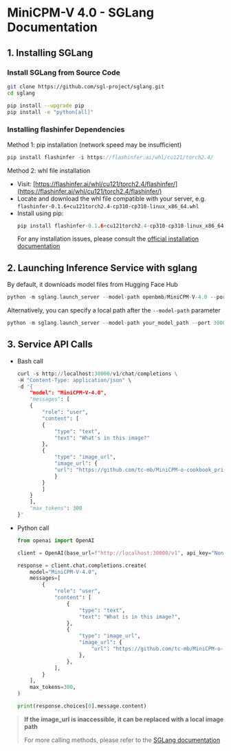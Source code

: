 # MiniCPM-V 4.0 - SGLang Documentation

## 1. Installing SGLang
### Install SGLang from Source Code
```bash
git clone https://github.com/sgl-project/sglang.git
cd sglang

pip install --upgrade pip
pip install -e "python[all]"
```

### Installing flashinfer Dependencies

Method 1: pip installation (network speed may be insufficient)
```cpp
pip install flashinfer -i https://flashinfer.ai/whl/cu121/torch2.4/
```

Method 2: whl file installation
- Visit: [https://flashinfer.ai/whl/cu121/torch2.4/flashinfer/](https://flashinfer.ai/whl/cu121/torch2.4/flashinfer/)
- Locate and download the whl file compatible with your server, e.g. `flashinfer-0.1.6+cu121torch2.4-cp310-cp310-linux_x86_64.whl`
- Install using pip:
    ```cpp
    pip install flashinfer-0.1.6+cu121torch2.4-cp310-cp310-linux_x86_64.whl
    ```
    For any installation issues, please consult the [official installation documentation](https://docs.sglang.ai/start/install.html)

## 2. Launching Inference Service with sglang

By default, it downloads model files from Hugging Face Hub
```cpp
python -m sglang.launch_server --model-path openbmb/MiniCPM-V-4.0 --port 30000
```
Alternatively, you can specify a local path after the `--model-path` parameter
```cpp
python -m sglang.launch_server --model-path your_model_path --port 30000 --trust-remote-code
```

## 3. Service API Calls
- Bash call
    ```python
    curl -s http://localhost:30000/v1/chat/completions \
    -H "Content-Type: application/json" \
    -d '{
        "model": "MiniCPM-V-4.0",
        "messages": [
        {
            "role": "user",
            "content": [
            {
                "type": "text",
                "text": "What's in this image?"
            },
            {
                "type": "image_url",
                "image_url": {
                "url": "https://github.com/tc-mb/MiniCPM-o-cookbook_private/blob/main/inference/assets/airplane.jpeg?raw=true"
                }
            }
            ]
        }
        ],
        "max_tokens": 300
    }'
    ```

- Python call
    ```python
    from openai import OpenAI
    
    client = OpenAI(base_url=f"http://localhost:30000/v1", api_key="None")
    
    response = client.chat.completions.create(
        model="MiniCPM-V-4.0",
        messages=[
            {
                "role": "user",
                "content": [
                    {
                        "type": "text",
                        "text": "What is in this image?",
                    },
                    {
                        "type": "image_url",
                        "image_url": {
                            "url": "https://github.com/tc-mb/MiniCPM-o-cookbook_private/blob/main/inference/assets/airplane.jpeg?raw=true",
                        },
                    },
                ],
            }
        ],
        max_tokens=300,
    )
    
    print(response.choices[0].message.content)
    ```
> **If the image_url is inaccessible, it can be replaced with a local image path**
> 
> For more calling methods, please refer to the [SGLang documentation](https://docs.sglang.ai/backend/openai_api_vision.html)